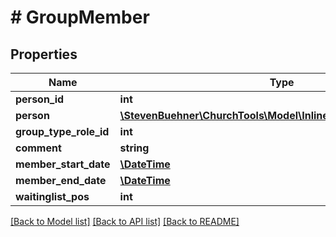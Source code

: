 # # GroupMember

## Properties

Name | Type | Description | Notes
------------ | ------------- | ------------- | -------------
**person_id** | **int** |  | [optional]
**person** | [**\StevenBuehner\ChurchTools\Model\InlineResponse20018Person**](InlineResponse20018Person.md) |  | [optional]
**group_type_role_id** | **int** |  | [optional]
**comment** | **string** |  | [optional]
**member_start_date** | [**\DateTime**](\DateTime.md) |  | [optional]
**member_end_date** | [**\DateTime**](\DateTime.md) |  | [optional]
**waitinglist_pos** | **int** |  | [optional]

[[Back to Model list]](../../README.md#models) [[Back to API list]](../../README.md#endpoints) [[Back to README]](../../README.md)
